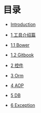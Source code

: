 # 目录

* [Introduction](README.md)

* [1 工具介绍篇](chapter1/index.md)

 - [1.1 Bower](chapter1/bower.md)
 
 - [1.2 Gitbook](chapter1/gitbook.md)

    
* [2 控件](chapter2/index.md)

* [3 Orm](chapter3/index.md)

* [4 AOP]()

* [5 DB]()

* [6 Exception]()




